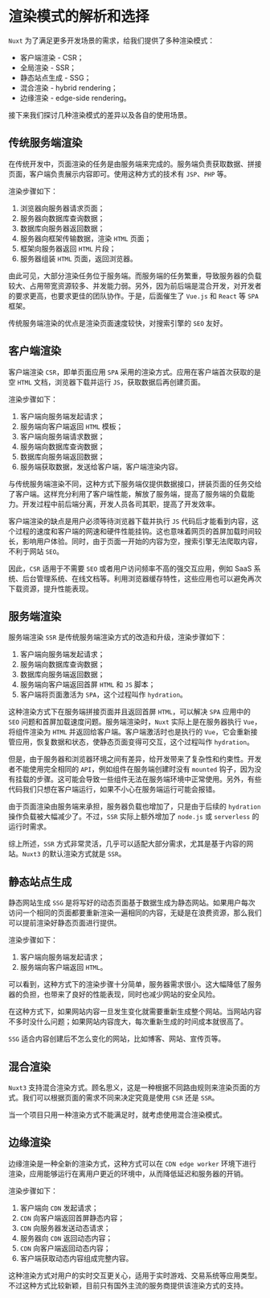 # 渲染模式的解析和选择

`Nuxt` 为了满足更多开发场景的需求，给我们提供了多种渲染模式：

- 客户端渲染 - CSR；
- 全局渲染 - SSR；
- 静态站点生成 - SSG；
- 混合渲染 - hybrid rendering；
- 边缘渲染 - edge-side rendering。

接下来我们探讨几种渲染模式的差异以及各自的使用场景。

## 传统服务端渲染

在传统开发中，页面渲染的任务是由服务端来完成的。服务端负责获取数据、拼接页面，客户端负责展示内容即可。使用这种方式的技术有 `JSP`、`PHP` 等。

渲染步骤如下：

1. 浏览器向服务器请求页面；
2. 服务器向数据库查询数据；
3. 数据库向服务器返回数据；
4. 服务器向框架传输数据，渲染 `HTML` 页面；
5. 框架向服务器返回 `HTML` 片段；
6. 服务器组装 `HTML` 页面，返回浏览器。

由此可见，大部分渲染任务位于服务端。而服务端的任务繁重，导致服务器的负载较大、占用带宽资源较多、并发能力弱。另外，因为前后端是混合开发，对开发者的要求更高，也要求更佳的团队协作。于是，后面催生了 `Vue.js` 和 `React` 等 `SPA` 框架。

传统服务端渲染的优点是渲染页面速度较快，对搜索引擎的 `SEO` 友好。

## 客户端渲染

客户端渲染 `CSR`，即单页面应用 `SPA` 采用的渲染方式。应用在客户端首次获取的是空 `HTML` 文档，浏览器下载并运行 `JS`，获取数据后再创建页面。

渲染步骤如下：

1. 客户端向服务端发起请求；
2. 服务端向客户端返回 `HTML` 模板；
3. 客户端向服务端请求数据；
4. 服务端向数据库查询数据；
5. 数据库向服务端返回数据；
6. 服务端获取数据，发送给客户端，客户端渲染内容。

与传统服务端渲染不同，这种方式下服务端仅提供数据接口，拼装页面的任务交给了客户端。这样充分利用了客户端性能，解放了服务端，提高了服务端的负载能力。开发过程中前后端分离，开发人员各司其职，提高了开发效率。

客户端渲染的缺点是用户必须等待浏览器下载并执行 `JS` 代码后才能看到内容，这个过程的速度和客户端的网速和硬件性能挂钩。这也意味着网页的首屏加载时间较长，影响用户体验。同时，由于页面一开始的内容为空，搜索引擎无法爬取内容，不利于网站 `SEO`。

因此，`CSR` 适用于不需要 `SEO` 或者用户访问频率不高的强交互应用，例如 SaaS 系统、后台管理系统、在线文档等。利用浏览器缓存特性，这些应用也可以避免再次下载资源，提升性能表现。

## 服务端渲染

服务端渲染 `SSR` 是传统服务端渲染方式的改造和升级，渲染步骤如下：

1. 客户端向服务端发起请求；
2. 服务端向数据库查询数据；
3. 数据库向服务端返回数据；
4. 服务端向客户端返回首屏 `HTML` 和 `JS` 脚本；
5. 客户端将页面激活为 `SPA`，这个过程叫作 `hydration`。

这种渲染方式下在服务端拼接页面并且返回首屏 `HTML`，可以解决 `SPA` 应用中的 `SEO` 问题和首屏加载速度问题。服务端渲染时，`Nuxt` 实际上是在服务器执行 `Vue`，将组件渲染为 `HTML` 并返回给客户端。客户端激活时也是执行的 `Vue`，它会重新接管应用，恢复数据和状态，使静态页面变得可交互，这个过程叫作 `hydration`。

但是，由于服务器和浏览器环境之间有差异，给开发带来了复杂性和约束性。开发者不能使用完全相同的 `API`，例如组件在服务端创建时没有 `mounted` 钩子，因为没有挂载的步骤。这可能会导致一些组件无法在服务端环境中正常使用。另外，有些代码我们只想在客户端运行，如果不小心在服务端运行可能会报错。

由于页面渲染由服务端来承担，服务器负载也增加了，只是由于后续的 `hydration` 操作负载被大幅减少了。不过，`SSR` 实际上额外增加了 `node.js` 或 `serverless` 的运行时需求。

综上所述，`SSR` 方式非常灵活，几乎可以适配大部分需求，尤其是基于内容的网站。`Nuxt3` 的默认渲染方式就是 `SSR`。

## 静态站点生成

静态网站生成 `SSG` 是将写好的动态页面基于数据生成为静态网站。如果用户每次访问一个相同的页面都要重新渲染一遍相同的内容，无疑是在浪费资源，那么我们可以提前渲染好静态页面进行提供。

渲染步骤如下：

1. 客户端向服务端发起请求；
2. 服务端向客户端返回 `HTML`。

可以看到，这种方式下的渲染步骤十分简单，服务器需求很小。这大幅降低了服务器的负担，也带来了良好的性能表现，同时也减少网站的安全风险。

在这种方式下，如果网站内容一旦发生变化就需要重新生成整个网站。当网站内容不多时没什么问题；如果网站内容庞大，每次重新生成的时间成本就很高了。

`SSG` 适合内容创建后不怎么变化的网站，比如博客、网站、宣传页等。

## 混合渲染

`Nuxt3` 支持混合渲染方式。顾名思义，这是一种根据不同路由规则来渲染页面的方式。我们可以根据页面的需求不同来决定究竟是使用 `CSR` 还是 `SSR`。

当一个项目只用一种渲染方式不能满足时，就考虑使用混合渲染模式。

## 边缘渲染

边缘渲染是一种全新的渲染方式，这种方式可以在 `CDN edge worker` 环境下进行渲染，应用能够运行在离用户更近的环境中，从而降低延迟和服务器的开销。

渲染步骤如下：

1. 客户端向 `CDN` 发起请求；
2. `CDN` 向客户端返回首屏静态内容；
3. `CDN` 向服务器发送动态请求；
4. 服务器向 `CDN` 返回动态内容；
5. `CDN` 向客户端返回动态内容；
6. 客户端获取动态内容组成完整内容。

这种渲染方式对用户的实时交互更关心，适用于实时游戏、交易系统等应用类型。不过这种方式比较新颖，目前只有国外主流的服务商提供该渲染方式的支持。
